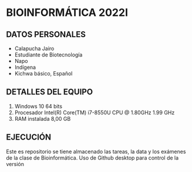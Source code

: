 # BIOINFORMÁTICA 2022I
## DATOS PERSONALES
- Calapucha Jairo
- Estudiante de Biotecnología
- Napo
- Indígena
- Kichwa básico, Español

## DETALLES DEL EQUIPO
1. Windows 10 64 bits
2. Procesador Intel(R) Core(TM) i7-8550U CPU @ 1.80GHz   1.99 GHz
3. RAM instalada 8,00 GB

## EJECUCIÓN
Este es repositorio se tiene almacenado las tareas, la data y los exámenes de la clase de Bioinformática.
Uso de Github desktop para control de la versión

